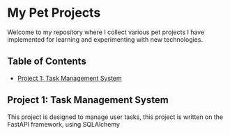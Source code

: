 # My Pet Projects

Welcome to my repository where I collect various pet projects I have implemented for learning and experimenting with new technologies.

## Table of Contents

- [Project 1: Task Management System](#project-1)

## Project 1: Task Management System
This project is designed to manage user tasks, this project is written on the FastAPI framework, using SQLAlchemy
